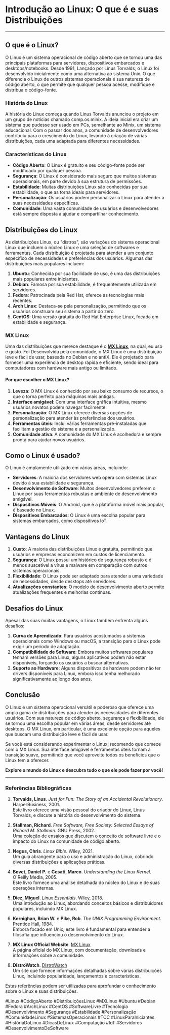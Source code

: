 # Introdução ao Linux: O que é e suas Distribuições
---

## O que é o Linux?

O Linux é um sistema operacional de código aberto que se tornou uma das principais plataformas para servidores, dispositivos embarcados e desktops/notebooks. Desde 1991, Lançado por Linus Torvalds, o Linux foi desenvolvido inicialmente como uma alternativa ao sistema Unix. O que diferencia o Linux de outros sistemas operacionais é sua natureza de código aberto, o que permite que qualquer pessoa acesse, modifique e distribua o código-fonte.

### História do Linux

A história do Linux começa quando Linus Torvalds anunciou o projeto em um grupo de notícias chamado comp.os.minix. A ideia inicial era criar um sistema que pudesse ser usado em PCs, semelhante ao Minix, um sistema educacional. Com o passar dos anos, a comunidade de desenvolvedores contribuiu para o crescimento do Linux, levando à criação de várias distribuições, cada uma adaptada para diferentes necessidades.

### Características do Linux

- **Código Aberto**: O Linux é gratuito e seu código-fonte pode ser modificado por qualquer pessoa.
- **Segurança**: O Linux é considerado mais seguro que muitos sistemas operacionais, em parte devido à sua estrutura de permissões.
- **Estabilidade**: Muitas distribuições Linux são conhecidas por sua estabilidade, o que as torna ideais para servidores.
- **Personalização**: Os usuários podem personalizar o Linux para atender a suas necessidades específicas.
- **Comunidade**: Uma vasta comunidade de usuários e desenvolvedores está sempre disposta a ajudar e compartilhar conhecimento.

## Distribuições do Linux

As distribuições Linux, ou "distros", são variações do sistema operacional Linux que incluem o núcleo Linux e uma seleção de softwares e ferramentas. Cada distribuição é projetada para atender a um conjunto específico de necessidades e preferências dos usuários. Algumas das distribuições mais populares incluem:

1. **Ubuntu**: Conhecida por sua facilidade de uso, é uma das distribuições mais populares entre iniciantes.
2. **Debian**: Famosa por sua estabilidade, é frequentemente utilizada em servidores.
3. **Fedora**: Patrocinada pela Red Hat, oferece as tecnologias mais recentes.
4. **Arch Linux**: Destaca-se pela personalização, permitindo que os usuários construam seu sistema a partir do zero.
5. **CentOS**: Uma versão gratuita do Red Hat Enterprise Linux, focada em estabilidade e segurança.

### MX Linux

Uma das distribuições que merece destaque é o [**MX Linux**](https://mxlinux.org/), na qual, eu uso e gosto. Foi Desenvolvida pela comunidade, o MX Linux é uma distribuição leve e fácil de usar, baseada no Debian e no antiX. Ele é projetado para fornecer uma experiência de desktop rápida e eficiente, sendo ideal para computadores com hardware mais antigo ou limitado.

#### Por que escolher o MX Linux?

1. **Leveza**: O MX Linux é conhecido por seu baixo consumo de recursos, o que o torna perfeito para máquinas mais antigas.
2. **Interface amigável**: Com uma interface gráfica intuitiva, mesmo usuários novatos podem navegar facilmente.
3. **Personalização**: O MX Linux oferece diversas opções de personalização para atender às preferências dos usuários.
4. **Ferramentas úteis**: Inclui várias ferramentas pré-instaladas que facilitam a gestão do sistema e a personalização.
5. **Comunidade ativa**: A comunidade do MX Linux é acolhedora e sempre pronta para ajudar novos usuários.


## Como o Linux é usado?

O Linux é amplamente utilizado em várias áreas, incluindo:

- **Servidores**: A maioria dos servidores web opera com sistemas Linux devido à sua estabilidade e segurança.
- **Desenvolvimento de Software**: Muitos desenvolvedores preferem o Linux por suas ferramentas robustas e ambiente de desenvolvimento amigável.
- **Dispositivos Móveis**: O Android, que é a plataforma móvel mais popular, é baseado no Linux.
- **Dispositivos Embarcados**: O Linux é uma escolha popular para sistemas embarcados, como dispositivos IoT.

## Vantagens do Linux

1. **Custo**: A maioria das distribuições Linux é gratuita, permitindo que usuários e empresas economizem em custos de licenciamento.
2. **Segurança**: O Linux possui um histórico de segurança robusto e é menos suscetível a vírus e malware em comparação com outros sistemas operacionais.
3. **Flexibilidade**: O Linux pode ser adaptado para atender a uma variedade de necessidades, desde desktops até servidores.
4. **Atualizações constantes**: O modelo de desenvolvimento aberto permite atualizações frequentes e melhorias contínuas.

## Desafios do Linux

Apesar das suas muitas vantagens, o Linux também enfrenta alguns desafios:

1. **Curva de Aprendizado**: Para usuários acostumados a sistemas operacionais como Windows ou macOS, a transição para o Linux pode exigir um período de adaptação.
2. **Compatibilidade de Software**: Embora muitos softwares populares tenham versões para Linux, alguns aplicativos podem não estar disponíveis, forçando os usuários a buscar alternativas.
3. **Suporte ao Hardware**: Alguns dispositivos de hardware podem não ter drivers disponíveis para Linux, embora isso tenha melhorado significativamente ao longo dos anos.

## Conclusão

O Linux é um sistema operacional versátil e poderoso que oferece uma ampla gama de distribuições para atender às necessidades de diferentes usuários. Com sua natureza de código aberto, segurança e flexibilidade, ele se tornou uma escolha popular em várias áreas, desde servidores até desktops. O MX Linux, em particular, é uma excelente opção para aqueles que buscam uma distribuição leve e fácil de usar.

Se você está considerando experimentar o Linux, recomendo que comece com o MX Linux. Sua interface amigável e ferramentas úteis tornam a transição suave, permitindo que você aproveite todos os benefícios que o Linux tem a oferecer. 

**Explore o mundo do Linux e descubra tudo o que ele pode fazer por você!**

---

### Referências Bibliográficas

1. **Torvalds, Linus**. *Just for Fun: The Story of an Accidental Revolutionary*. HarperBusiness, 2001.  
   Este livro oferece uma visão pessoal do criador do Linux, Linus Torvalds, e discute a história do desenvolvimento do sistema.

2. **Stallman, Richard**. *Free Software, Free Society: Selected Essays of Richard M. Stallman*. GNU Press, 2002.  
   Uma coleção de ensaios que discutem o conceito de software livre e o impacto do Linux na comunidade de código aberto.

3. **Negus, Chris**. *Linux Bible*. Wiley, 2021.  
   Um guia abrangente para o uso e administração do Linux, cobrindo diversas distribuições e aplicações práticas.

4. **Bovet, Daniel P.** e **Cesati, Marco**. *Understanding the Linux Kernel*. O'Reilly Media, 2005.  
   Este livro fornece uma análise detalhada do núcleo do Linux e de suas operações internas.

5. **Diez, Miguel**. *Linux Essentials*. Wiley, 2018.  
   Uma introdução ao Linux, abordando conceitos básicos e distribuidores populares, incluindo MX Linux.

6. **Kernighan, Brian W.** e **Pike, Rob**. *The UNIX Programming Environment*. Prentice Hall, 1984.  
   Embora focado em Unix, este livro é fundamental para entender a filosofia que influenciou o desenvolvimento do Linux.

7. **MX Linux Official Website**. [MX Linux](https://mxlinux.org/)  
   A página oficial do MX Linux, com documentação, downloads e informações sobre a comunidade.

8. **DistroWatch**. [DistroWatch](https://distrowatch.com/)  
   Um site que fornece informações detalhadas sobre várias distribuições Linux, incluindo popularidade, lançamentos e características.

Estas referências podem ser utilizadas para aprofundar o conhecimento sobre o Linux e suas distribuições.

#Linux #CódigoAberto #DistribuiçõesLinux #MXLinux #Ubuntu #Debian #Fedora #ArchLinux #CentOS #SoftwareLivre #Tecnologia #Desenvolvimento #Segurança #Estabilidade #Personalização #ComunidadeLinux #SistemasOperacionais #TCC #LinuxParaIniciantes #HistóriaDoLinux #DicasDeLinux #Computação #IoT #Servidores #DesenvolvimentoDeSoftware

